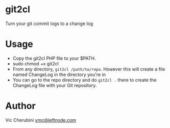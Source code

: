 # git2cl
Turn your git commit logs to a change log

# Usage
* Copy the git2cl PHP file to your $PATH.
* sudo chmod +x git2cl
* From any directory, `git2cl /path/to/repo`. However this will create a file named ChangeLog in the directory you're in
* You can go to the repo directory and do `git2cl .` there to create the ChangeLog file with your Git repository.

# Author
Vic Cherubini <vmc@leftnode.com>
